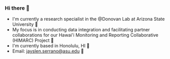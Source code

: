 ### Hi there :wave: 

* I'm currently a research specialist in the @Donovan Lab at Arizona State University 🐠   
* My focus is in conducting data integration and facilitating partner collaborations for our Hawai'i Monitoring and Reporting Collaborative (HIMARC) Project 🌊
* I'm currently based in Honolulu, HI 🌴   
* Email: jayslen.serrano@asu.edu 📧

<!--
**jayslensserrano/jayslensserrano** is a ✨ _special_ ✨ repository because its `README.md` (this file) appears on your GitHub profile.

Here are some ideas to get you started:

- 🔭 I’m currently working on ...
- 🌱 I’m currently learning ...
- 👯 I’m looking to collaborate on ...
- 🤔 I’m looking for help with ...
- 💬 Ask me about ...
- 📫 How to reach me: ...
- 😄 Pronouns: ...
- ⚡ Fun fact: ...
-->
